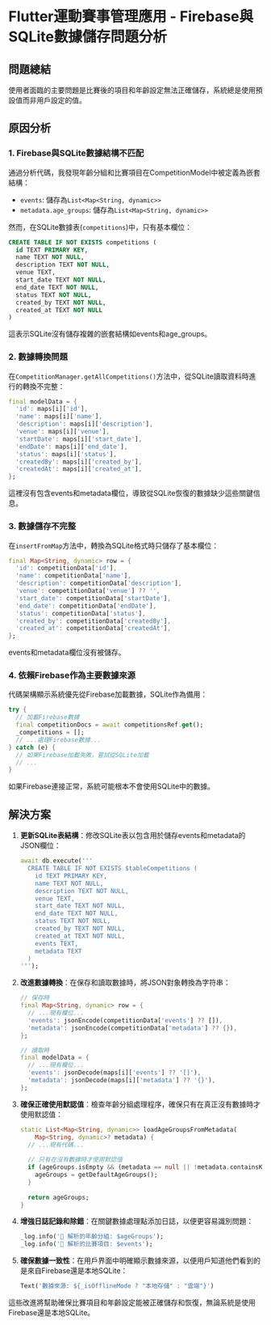 # Flutter運動賽事管理應用 - Firebase與SQLite數據儲存問題分析

## 問題總結
使用者面臨的主要問題是比賽後的項目和年齡設定無法正確儲存，系統總是使用預設值而非用戶設定的值。

## 原因分析

### 1. Firebase與SQLite數據結構不匹配
通過分析代碼，我發現年齡分組和比賽項目在CompetitionModel中被定義為嵌套結構：
- `events`: 儲存為`List<Map<String, dynamic>>`
- `metadata.age_groups`: 儲存為`List<Map<String, dynamic>>`

然而，在SQLite數據表(`competitions`)中，只有基本欄位：
```sql
CREATE TABLE IF NOT EXISTS competitions (
  id TEXT PRIMARY KEY,
  name TEXT NOT NULL,
  description TEXT NOT NULL,
  venue TEXT,
  start_date TEXT NOT NULL,
  end_date TEXT NOT NULL,
  status TEXT NOT NULL,
  created_by TEXT NOT NULL,
  created_at TEXT NOT NULL
)
```

這表示SQLite沒有儲存複雜的嵌套結構如events和age_groups。

### 2. 數據轉換問題
在`CompetitionManager.getAllCompetitions()`方法中，從SQLite讀取資料時進行的轉換不完整：
```dart
final modelData = {
  'id': maps[i]['id'],
  'name': maps[i]['name'],
  'description': maps[i]['description'],
  'venue': maps[i]['venue'],
  'startDate': maps[i]['start_date'],
  'endDate': maps[i]['end_date'],
  'status': maps[i]['status'],
  'createdBy': maps[i]['created_by'],
  'createdAt': maps[i]['created_at'],
};
```
這裡沒有包含events和metadata欄位，導致從SQLite恢復的數據缺少這些關鍵信息。

### 3. 數據儲存不完整
在`insertFromMap`方法中，轉換為SQLite格式時只儲存了基本欄位：
```dart
final Map<String, dynamic> row = {
  'id': competitionData['id'],
  'name': competitionData['name'],
  'description': competitionData['description'],
  'venue': competitionData['venue'] ?? '',
  'start_date': competitionData['startDate'],
  'end_date': competitionData['endDate'],
  'status': competitionData['status'],
  'created_by': competitionData['createdBy'],
  'created_at': competitionData['createdAt'],
};
```
events和metadata欄位沒有被儲存。

### 4. 依賴Firebase作為主要數據來源
代碼架構顯示系統優先從Firebase加載數據，SQLite作為備用：
```dart
try {
  // 加載Firebase數據
  final competitionDocs = await competitionsRef.get();
  _competitions = [];
  // ...處理Firebase數據...
} catch (e) {
  // 如果Firebase加載失敗，嘗試從SQLite加載
  // ...
}
```
如果Firebase連接正常，系統可能根本不會使用SQLite中的數據。

## 解決方案

1. **更新SQLite表結構**：修改SQLite表以包含用於儲存events和metadata的JSON欄位：
   ```dart
   await db.execute('''
     CREATE TABLE IF NOT EXISTS $tableCompetitions (
       id TEXT PRIMARY KEY,
       name TEXT NOT NULL,
       description TEXT NOT NULL,
       venue TEXT,
       start_date TEXT NOT NULL,
       end_date TEXT NOT NULL,
       status TEXT NOT NULL,
       created_by TEXT NOT NULL,
       created_at TEXT NOT NULL,
       events TEXT,
       metadata TEXT
     )
   ''');
   ```

2. **改進數據轉換**：在保存和讀取數據時，將JSON對象轉換為字符串：
   ```dart
   // 保存時
   final Map<String, dynamic> row = {
     // ...現有欄位...
     'events': jsonEncode(competitionData['events'] ?? []),
     'metadata': jsonEncode(competitionData['metadata'] ?? {}),
   };
   
   // 讀取時
   final modelData = {
     // ...現有欄位...
     'events': jsonDecode(maps[i]['events'] ?? '[]'),
     'metadata': jsonDecode(maps[i]['metadata'] ?? '{}'),
   };
   ```

3. **確保正確使用默認值**：檢查年齡分組處理程序，確保只有在真正沒有數據時才使用默認值：
   ```dart
   static List<Map<String, dynamic>> loadAgeGroupsFromMetadata(
       Map<String, dynamic>? metadata) {
     // ...現有代碼...
     
     // 只有在沒有數據時才使用默認值
     if (ageGroups.isEmpty && (metadata == null || !metadata.containsKey('age_groups'))) {
       ageGroups = getDefaultAgeGroups();
     }
     
     return ageGroups;
   }
   ```

4. **增強日誌記錄和除錯**：在關鍵數據處理點添加日誌，以便更容易識別問題：
   ```dart
   _log.info('📝 解析的年齡分組: $ageGroups');
   _log.info('📝 解析的比賽項目: $events');
   ```

5. **確保數據一致性**：在用戶界面中明確顯示數據來源，以便用戶知道他們看到的是來自Firebase還是本地SQLite：
   ```dart
   Text('數據來源: ${_isOfflineMode ? "本地存儲" : "雲端"}')
   ```

這些改進將幫助確保比賽項目和年齡設定能被正確儲存和恢復，無論系統是使用Firebase還是本地SQLite。 